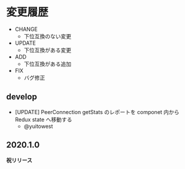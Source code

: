# 変更履歴

- CHANGE
    - 下位互換のない変更
- UPDATE
    - 下位互換がある変更
- ADD
    - 下位互換がある追加
- FIX
    - バグ修正

## develop
- [UPDATE] PeerConnection getStats のレポートを componet 内から Redux state へ移動する
    - @yuitowest

## 2020.1.0

**祝リリース**
